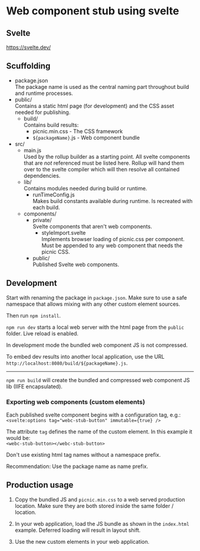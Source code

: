 # Web component stub using svelte

## Svelte

https://svelte.dev/

## Scuffolding

- package.json<br>
  The package name is used as the central naming part throughout
  build and runtime processes.
- public/<br>
  Contains a static html page (for development) and the CSS asset
  needed for publishing.
  - build/<br>
  Contains build results:
    - picnic.min.css - The CSS framework
    - `${packageName}`.js - Web component bundle
- src/
  - main.js<br>
    Used by the rollup builder as a starting point.
    All svelte components that are _not_ referenced must be listed
    here. Rollup will hand them over to the svelte compiler which
    will then resolve all contained dependencies.
  - lib/<br>
    Contains modules needed during build or runtime.
    - runTimeConfig.js<br>
      Makes build constants available during runtime.
      Is recreated with each build.
  - components/<br>
    - private/<br>
      Svelte components that aren't web components.
      - styleImport.svelte<br>
        Implements browser loading of picnic.css per component.
        Must be appended to any web component that needs the picnic
        CSS.
    - public/<br>
      Published Svelte web components.

## Development

Start with renaming the package in `package.json`.
Make sure to use a safe namespace that allows mixing with any other
custom element sources.

Then run `npm install`.

`npm run dev` starts a local web server with the html page from the
`public` folder. Live reload is enabled.

In development mode the bundled web component JS is not compressed.

To embed dev results into another local application, use the URL
`http://localhost:8080/build/${packageName}.js`.

---

`npm run build` will create the bundled and compressed web component
JS lib (IIFE encapsulated).

### Exporting web components (custom elements)

Each published svelte component begins with a configuration tag,
e.g.:<br>
`<svelte:options tag="webc-stub-button" immutable={true} />`

The attribute `tag` defines the name of the custom element. In this
example it would be:<br>
`<webc-stub-button></webc-stub-button>`

Don't use existing html tag names without a namespace prefix.

Recommendation: Use the package name as name prefix.

## Production usage

1. Copy the bundled JS and `picnic.min.css` to a web served
production location. Make sure they are both stored inside the same
folder / location.

2. In your web application, load the JS bundle as shown in the
`index.html` example. Deferred loading will result in layout shift.

3. Use the new custom elements in your web application.
